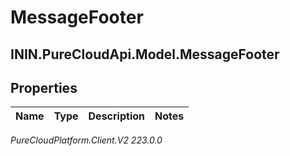 # MessageFooter

## ININ.PureCloudApi.Model.MessageFooter

## Properties

|Name | Type | Description | Notes|
|------------ | ------------- | ------------- | -------------|



_PureCloudPlatform.Client.V2 223.0.0_

